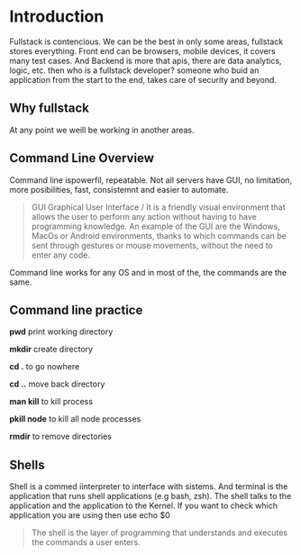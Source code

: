 # Introduction

Fullstack is contencious. We can be the best in only some areas, fullstack stores everything. 
Front end can be browsers, mobile devices, it covers many test cases. And Backend is more that apis, there are data analytics, logic, etc. 
then who is a fullstack developer? someone who buid an application from the start to the end, takes care of security and beyond.

## Why fullstack

At any point we weill be working in another areas. 

## Command Line Overview

Command line ispowerfil, repeatable. Not all servers have GUI, no limitation, more posibilities, fast, consistemnt and easier to automate.

>GUI Graphical User Interface / It is a friendly visual environment that allows the user to perform any action without having to have programming knowledge. An example of the GUI are the Windows, MacOs or Android environments, thanks to which commands can be sent through gestures or mouse movements, without the need to enter any code.

Command line works for any OS and in  most of the, the commands are the same.

## Command line practice 

**pwd** print working directory

**mkdir** create directory

**cd .** to go nowhere

**cd ..** move back directory

**man kill** to kill process

**pkill node** to kill all node processes

**rmdir** to remove directories

## Shells

Shell is a commed iinterpreter to interface with sistems. 
And terminal is the application that runs shell applications (e.g bash, zsh).
The shell talks to the application and the application to the Kernel.  If you want to check which application you are using then use echo $0

>The shell is the layer of programming that understands and executes the commands a user enters. 
